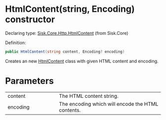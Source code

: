 <!--

Copyrights 2023 Sisk Framework - CypherPotato
Published under MIT license

!!! DO NOT EDIT THIS FILE !!!
This file was generated by a tool in the Sisk package. To edit the information in this documentation,
edit the XML documentation present in the Sisk source code.

-->


# HtmlContent(string, Encoding) constructor

Declaring type: [Sisk.Core.Http.HtmlContent](/read?q=/contents/spec/Sisk.Core.Http.HtmlContent.md) (from Sisk.Core)


Definition:

```cs
public HtmlContent(string content, Encoding? encoding)
```

Creates an new <a href="/read?q=/contents/spec/Sisk.Core.Http.HtmlContent.md">HtmlContent</a> class with given HTML content and encoding.


# Parameters

<table>
    <tbody>
<tr>
    <td width="33%">content</td>
    <td>The HTML content string.</td>
</tr>
<tr>
    <td width="33%">encoding</td>
    <td>The encoding which will encode the HTML contents.</td>
</tr>
    </tbody>
</table>
